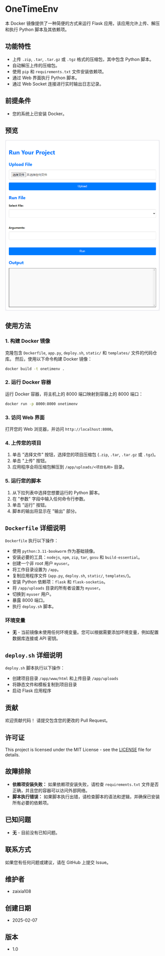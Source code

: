 # OneTimeEnv

本 Docker 镜像提供了一种简便的方式来运行 Flask 应用，该应用允许上传、解压和执行 Python 脚本及其依赖项。

## 功能特性

*   上传 `.zip`, `.tar`, `.tar.gz` 或 `.tgz` 格式的压缩包，其中包含 Python 脚本。
*   自动解压上传的压缩包。
*   使用 `pip` 和 `requirements.txt` 文件安装依赖项。
*   通过 Web 界面执行 Python 脚本。
*   通过 Web Socket 连接进行实时输出日志记录。

## 前提条件

*   您的系统上已安装 Docker。

## 预览
![运行预览](screen_shot.png)

## 使用方法

### 1. 构建 Docker 镜像

克隆包含 `Dockerfile`, `app.py`, `deploy.sh`, `static/` 和 `templates/` 文件的代码仓库。 然后，使用以下命令构建 Docker 镜像：

```bash
docker build -t onetimenv .
```

### 2. 运行 Docker 容器

运行 Docker 容器，将主机上的 8000 端口映射到容器上的 8000 端口：

```bash
docker run -p 8000:8000 onetimenv
```

### 3. 访问 Web 界面

打开您的 Web 浏览器，并访问 `http://localhost:8000`。

### 4. 上传您的项目

1.  单击 "选择文件" 按钮，选择您的项目压缩包 (`.zip`, `.tar`, `.tar.gz` 或 `.tgz`)。
2.  单击 "上传" 按钮。
3.  应用程序会将压缩包解压到 `/app/uploads/<项目名称>` 目录。

### 5. 运行您的脚本

1.  从下拉列表中选择您想要运行的 Python 脚本。
2.  在 "参数" 字段中输入任何命令行参数。
3.  单击 "运行" 按钮。
4.  脚本的输出将显示在 "输出" 部分。

## `Dockerfile` 详细说明

`Dockerfile` 执行以下操作：

*   使用 `python:3.11-bookworm` 作为基础镜像。
*   安装必要的工具：`nodejs`, `npm`, `zip`, `tar`, `gosu` 和 `build-essential`。
*   创建一个非 root 用户 `myuser`。
*   将工作目录设置为 `/app`。
*   复制应用程序文件 (`app.py`, `deploy.sh`, `static/`, `templates/`)。
*   安装 Python 依赖项：`flask` 和 `flask-socketio`。
*   将 `/app/uploads` 目录的所有者设置为 `myuser`。
*   切换到 `myuser` 用户。
*   暴露 8000 端口。
*   执行 `deploy.sh` 脚本。

### 环境变量

*   **无** - 当前镜像未使用任何环境变量。您可以根据需要添加环境变量，例如配置数据库连接或 API 密钥。

## `deploy.sh` 详细说明

`deploy.sh` 脚本执行以下操作：

*   创建项目目录 `/app/www/html` 和上传目录 `/app/uploads`
*   将静态文件和模板复制到项目目录
*   启动 Flask 应用程序

## 贡献

欢迎贡献代码！ 请提交包含您的更改的 Pull Request。

## 许可证

This project is licensed under the MIT License - see the [LICENSE](LICENSE) file for details.

## 故障排除

*   **依赖项安装失败：** 如果依赖项安装失败，请检查 `requirements.txt` 文件是否正确，并且您的容器可以访问外部网络。
*   **脚本执行错误：** 如果脚本执行出错，请检查脚本的语法和逻辑，并确保已安装所有必要的依赖项。

## 已知问题

*   **无** - 目前没有已知问题。

## 联系方式

如果您有任何问题或建议，请在 GitHub 上提交 Issue。

## 维护者

*   zaixia108

## 创建日期

*   2025-02-07

## 版本

*   1.0

